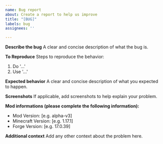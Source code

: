 ```yaml
---
name: Bug report
about: Create a report to help us improve
title: "[BUG]"
labels: bug
assignees: ''

---
```


**Describe the bug**
A clear and concise description of what the bug is.

**To Reproduce**
Steps to reproduce the behavior:
1. Do '...'
2. Use '...'

**Expected behavior**
A clear and concise description of what you expected to happen.

**Screenshots**
If applicable, add screenshots to help explain your problem.

**Mod informations (please complete the following information):**
 - Mod Version: [e.g. alpha-v3]
 - Minecraft Version: [e.g. 1.17.1]
 - Forge Version: [e.g. 17.0.39]

**Additional context**
Add any other context about the problem here.
